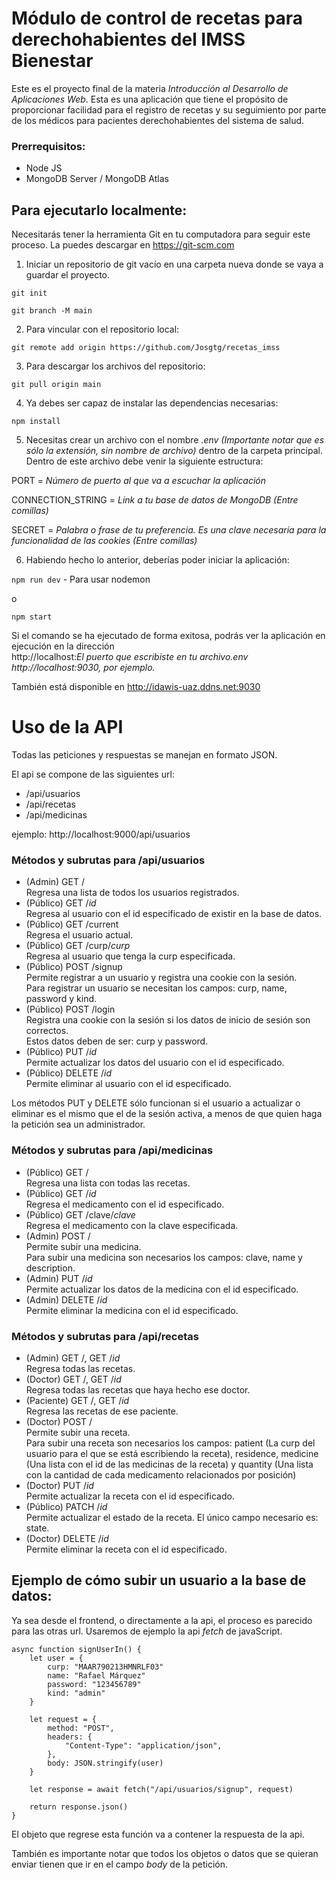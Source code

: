 # Módulo de control de recetas para derechohabientes del IMSS Bienestar

Este es el proyecto final de la materia *Introducción al Desarrollo de Aplicaciones Web*. Esta es una aplicación que tiene el propósito de proporcionar facilidad para el registro de recetas y su seguimiento por parte de los médicos para pacientes derechohabientes del sistema de salud.

### Prerrequisitos:

- Node JS
- MongoDB Server / MongoDB Atlas


## Para ejecutarlo localmente:

Necesitarás tener la herramienta Git en tu computadora para seguir este proceso. La puedes descargar en https://git-scm.com

1. Iniciar un repositorio de git vacío en una carpeta nueva donde se vaya a guardar el proyecto.

```git init```

```git branch -M main```

2. Para vincular con el repositorio local:

```git remote add origin https://github.com/Josgtg/recetas_imss```

3. Para descargar los archivos del repositorio:

```git pull origin main```

4. Ya debes ser capaz de instalar las dependencias necesarias:

```npm install```

5. Necesitas crear un archivo con el nombre *.env (Importante notar que es sólo la extensión, sin nombre de archivo)* dentro de la carpeta principal. Dentro de este archivo debe venir la siguiente estructura:

PORT = *Número de puerto al que va a escuchar la aplicación*

CONNECTION_STRING = *Link a tu base de datos de MongoDB (Entre comillas)*

SECRET = *Palabra o frase de tu preferencia. Es una clave necesaria para la funcionalidad de las cookies (Entre comillas)*

6. Habiendo hecho lo anterior, deberías poder iniciar la aplicación:

```npm run dev``` - Para usar nodemon

o

```npm start```

Si el comando se ha ejecutado de forma exitosa, podrás ver la aplicación en ejecución en la dirección<br>htt<span>p://localhost:</span>*El puerto que escribiste en tu archivo.env*<br>
*htt<span>p://localhost:</span>9030, por ejemplo.*

También está disponible en http://idawis-uaz.ddns.net:9030

# Uso de la API

Todas las peticiones y respuestas se manejan en formato JSON.

El api se compone de las siguientes url:

- /api/usuarios
- /api/recetas
- /api/medicinas

ejemplo: htt<span>p://localhost</span>:9000/api/usuarios

### Métodos y subrutas para /api/usuarios

- (Admin) GET /<br>Regresa una lista de todos los usuarios registrados.
- (Público) GET /*id*<br>Regresa al usuario con el id especificado de existir en la base de datos.
- (Público) GET /current<br>Regresa el usuario actual.
- (Público) GET /curp/*curp*<br>Regresa al usuario que tenga la curp especificada.
- (Público) POST /signup<br>Permite registrar a un usuario y registra una cookie con la sesión.<br>
Para registrar un usuario se necesitan los campos: curp, name, password y kind.
- (Público) POST /login<br>Registra una cookie con la sesión si los datos de inicio de sesión son correctos.<br>
Estos datos deben de ser: curp y password.
- (Público) PUT /*id*<br>Permite actualizar los datos del usuario con el id especificado.
- (Público) DELETE /*id*<br>Permite eliminar al usuario con el id especificado.

Los métodos PUT y DELETE sólo funcionan si el usuario a actualizar o eliminar es el mismo que el de la sesión activa, a menos de que quien haga la petición sea un administrador.

### Métodos y subrutas para /api/medicinas

- (Público) GET /<br>Regresa una lista con todas las recetas.
- (Público) GET /*id*<br>Regresa el medicamento con el id especificado.
- (Público) GET /clave/*clave*<br>Regresa el medicamento con la clave especificada.
- (Admin) POST /<br>Permite subir una medicina.<br>
Para subir una medicina son necesarios los campos: clave, name y description.
- (Admin) PUT /*id*<br>Permite actualizar los datos de la medicina con el id especificado.
- (Admin) DELETE /*id*<br>Permite eliminar la medicina con el id especificado.

### Métodos y subrutas para /api/recetas

- (Admin) GET /, GET /*id*<br>Regresa todas las recetas.
- (Doctor) GET /, GET /*id*<br>Regresa todas las recetas que haya hecho ese doctor.
- (Paciente) GET /, GET /*id*<br>Regresa las recetas de ese paciente.
- (Doctor) POST /<br>Permite subir una receta.<br>
Para subir una receta son necesarios los campos: patient (La curp del usuario para el que se está escribiendo la receta), residence, medicine (Una lista con el id de las medicinas de la receta) y quantity (Una lista con la cantidad de cada medicamento relacionados por posición)
- (Doctor) PUT /*id*<br>Permite actualizar la receta con el id especificado.
- (Público) PATCH /*id*<br>Permite actualizar el estado de la receta. El único campo necesario es: state.
- (Doctor) DELETE /*id*<br>Permite eliminar la receta con el id especificado.

## Ejemplo de cómo subir un usuario a la base de datos:
Ya sea desde el frontend, o directamente a la api, el proceso es parecido para las otras url.
Usaremos de ejemplo la api *fetch* de javaScript.
```
async function signUserIn() {
    let user = {
        curp: "MAAR790213HMNRLF03"
        name: "Rafael Márquez"
        password: "123456789"
        kind: "admin"
    }
    
    let request = {
        method: "POST",
        headers: { 
            "Content-Type": "application/json",
        },
        body: JSON.stringify(user)
    }
    
    let response = await fetch("/api/usuarios/signup", request)
    
    return response.json()
}
```

El objeto que regrese esta función va a contener la respuesta de la api.

También es importante notar que todos los objetos o datos que se quieran enviar tienen que ir en el campo
*body* de la petición.